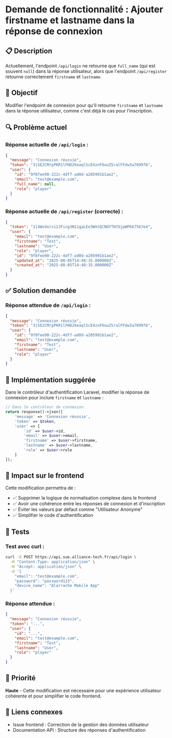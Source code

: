 # Demande de fonctionnalité : Ajouter firstname et lastname dans la réponse de connexion

## 📋 Description

Actuellement, l'endpoint `/api/login` ne retourne que `full_name` (qui est souvent `null`) dans la réponse utilisateur, alors que l'endpoint `/api/register` retourne correctement `firstname` et `lastname`.

## 🎯 Objectif

Modifier l'endpoint de connexion pour qu'il retourne `firstname` et `lastname` dans la réponse utilisateur, comme c'est déjà le cas pour l'inscription.

## 🔍 Problème actuel

### Réponse actuelle de `/api/login` :
```json
{
  "message": "Connexion réussie",
  "token": "3|SE2CMrpPKR1lFHD2keaqlScE4znF6ouZSralFFdw3a709976",
  "user": {
    "id": "9f8fee90-222c-4df7-ad0d-a205991b1ae2",
    "email": "test@example.com",
    "full_name": null,
    "role": "player"
  }
}
```

### Réponse actuelle de `/api/register` (correcte) :
```json
{
  "token": "2|4Wvdxrzi2JFicg3N11gaLEe3WXsQCNdYTN7OjpWP667567e4",
  "user": {
    "email": "test@example.com",
    "firstname": "Test",
    "lastname": "User",
    "role": "player",
    "id": "9f8fee90-222c-4df7-ad0d-a205991b1ae2",
    "updated_at": "2025-08-05T14:48:35.000000Z",
    "created_at": "2025-08-05T14:48:35.000000Z"
  }
}
```

## ✅ Solution demandée

### Réponse attendue de `/api/login` :
```json
{
  "message": "Connexion réussie",
  "token": "3|SE2CMrpPKR1lFHD2keaqlScE4znF6ouZSralFFdw3a709976",
  "user": {
    "id": "9f8fee90-222c-4df7-ad0d-a205991b1ae2",
    "email": "test@example.com",
    "firstname": "Test",
    "lastname": "User",
    "role": "player"
  }
}
```

## 🔧 Implémentation suggérée

Dans le contrôleur d'authentification Laravel, modifier la réponse de connexion pour inclure `firstname` et `lastname` :

```php
// Dans le contrôleur de connexion
return response()->json([
    'message' => 'Connexion réussie',
    'token' => $token,
    'user' => [
        'id' => $user->id,
        'email' => $user->email,
        'firstname' => $user->firstname,
        'lastname' => $user->lastname,
        'role' => $user->role
    ]
]);
```

## 📱 Impact sur le frontend

Cette modification permettra de :
- ✅ Supprimer la logique de normalisation complexe dans le frontend
- ✅ Avoir une cohérence entre les réponses de connexion et d'inscription
- ✅ Éviter les valeurs par défaut comme "Utilisateur Anonyme"
- ✅ Simplifier le code d'authentification

## 🧪 Tests

### Test avec curl :
```bash
curl -X POST https://api.sue.alliance-tech.fr/api/login \
  -H "Content-Type: application/json" \
  -H "Accept: application/json" \
  -d '{
    "email": "test@example.com",
    "password": "password123",
    "device_name": "Alarrache Mobile App"
  }'
```

### Réponse attendue :
```json
{
  "message": "Connexion réussie",
  "token": "...",
  "user": {
    "id": "...",
    "email": "test@example.com",
    "firstname": "Test",
    "lastname": "User",
    "role": "player"
  }
}
```

## 📅 Priorité

**Haute** - Cette modification est nécessaire pour une expérience utilisateur cohérente et pour simplifier le code frontend.

## 🔗 Liens connexes

- Issue frontend : Correction de la gestion des données utilisateur
- Documentation API : Structure des réponses d'authentification 